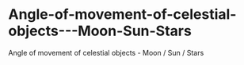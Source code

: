 # Angle-of-movement-of-celestial-objects---Moon-Sun-Stars
Angle of movement of celestial objects - Moon / Sun / Stars
